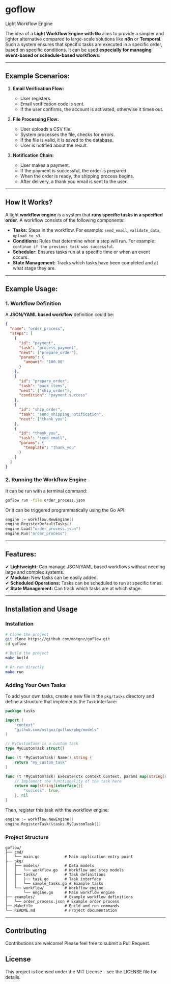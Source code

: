 # goflow

Light Workflow Engine

The idea of a **Light Workflow Engine with Go** aims to provide a simpler and lighter alternative compared to large-scale solutions like **n8n** or **Temporal**. Such a system ensures that specific tasks are executed in a specific order, based on specific conditions. It can be used **especially for managing event-based or schedule-based workflows**.

---

## **Example Scenarios:**

1. **Email Verification Flow:**

   - User registers.
   - Email verification code is sent.
   - If the user confirms, the account is activated, otherwise it times out.

2. **File Processing Flow:**

   - User uploads a CSV file.
   - System processes the file, checks for errors.
   - If the file is valid, it is saved to the database.
   - User is notified about the result.

3. **Notification Chain:**
   - User makes a payment.
   - If the payment is successful, the order is prepared.
   - When the order is ready, the shipping process begins.
   - After delivery, a thank you email is sent to the user.

---

## **How It Works?**

A light **workflow engine** is a system that **runs specific tasks in a specified order**. A workflow consists of the following components:

- **Tasks:** Steps in the workflow. For example: `send_email`, `validate_data`, `upload_to_s3`.
- **Conditions:** Rules that determine when a step will run. For example: `continue if the previous task was successful`.
- **Scheduler:** Ensures tasks run at a specific time or when an event occurs.
- **State Management:** Tracks which tasks have been completed and at what stage they are.

---

## **Example Usage:**

### **1. Workflow Definition**

A **JSON/YAML based workflow** definition could be:

```json
{
  "name": "order_process",
  "steps": [
    {
      "id": "payment",
      "task": "process_payment",
      "next": ["prepare_order"],
      "params": {
        "amount": "100.00"
      }
    },
    {
      "id": "prepare_order",
      "task": "pack_items",
      "next": ["ship_order"],
      "condition": "payment.success"
    },
    {
      "id": "ship_order",
      "task": "send_shipping_notification",
      "next": ["thank_you"]
    },
    {
      "id": "thank_you",
      "task": "send_email",
      "params": {
        "template": "thank_you"
      }
    }
  ]
}
```

### **2. Running the Workflow Engine**

It can be run with a terminal command:

```bash
goflow run -file order_process.json
```

Or it can be triggered programmatically using the Go API:

```go
engine := workflow.NewEngine()
engine.RegisterDefaultTasks()
engine.Load("order_process.json")
engine.Run("order_process")
```

---

## **Features:**

✔ **Lightweight:** Can manage JSON/YAML based workflows without needing large and complex systems.  
✔ **Modular:** New tasks can be easily added.  
✔ **Scheduled Operations:** Tasks can be scheduled to run at specific times.  
✔ **State Management:** Can track which tasks are at which stage.

---

## **Installation and Usage**

### **Installation**

```bash
# Clone the project
git clone https://github.com/mstgnz/goflow.git
cd goflow

# Build the project
make build

# Or run directly
make run
```

### **Adding Your Own Tasks**

To add your own tasks, create a new file in the `pkg/tasks` directory and define a structure that implements the `Task` interface:

```go
package tasks

import (
	"context"
	"github.com/mstgnz/goflow/pkg/models"
)

// MyCustomTask is a custom task
type MyCustomTask struct{}

func (t *MyCustomTask) Name() string {
	return "my_custom_task"
}

func (t *MyCustomTask) Execute(ctx context.Context, params map[string]string, state *models.WorkflowState) (map[string]interface{}, error) {
	// Implement the functionality of the task here
	return map[string]interface{}{
		"success": true,
	}, nil
}
```

Then, register this task with the workflow engine:

```go
engine := workflow.NewEngine()
engine.RegisterTask(&tasks.MyCustomTask{})
```

### **Project Structure**

```
goflow/
├── cmd/
│   └── main.go           # Main application entry point
├── pkg/
│   ├── models/           # Data models
│   │   └── workflow.go   # Workflow and step models
│   ├── tasks/            # Task definitions
│   │   ├── task.go       # Task interface
│   │   └── sample_tasks.go # Example tasks
│   └── workflow/         # Workflow engine
│       └── engine.go     # Main workflow engine
├── examples/             # Example workflow definitions
│   └── order_process.json # Example order process
├── Makefile              # Build and run commands
└── README.md             # Project documentation
```

---

## Contributing

Contributions are welcome! Please feel free to submit a Pull Request.

## License

This project is licensed under the MIT License - see the LICENSE file for details.
